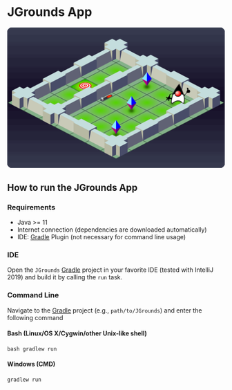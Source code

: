# JGrounds App

<img src="resources/img/jgrounds.png">

## How to run the JGrounds App

### Requirements

- Java >= 11
- Internet connection (dependencies are downloaded automatically)
- IDE: [Gradle](http://www.gradle.org/) Plugin (not necessary for command line usage)

### IDE

Open the `JGrounds` [Gradle](http://www.gradle.org/) project in your favorite IDE (tested with IntelliJ 2019) and build it
by calling the `run` task.

### Command Line

Navigate to the [Gradle](http://www.gradle.org/) project (e.g., `path/to/JGrounds`) and enter the following command

#### Bash (Linux/OS X/Cygwin/other Unix-like shell)

    bash gradlew run
    
#### Windows (CMD)

    gradlew run

